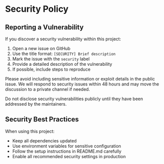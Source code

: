# Security Policy

## Reporting a Vulnerability

If you discover a security vulnerability within this project:

1. Open a new issue on GitHub
2. Use the title format: `[SECURITY] Brief description`
3. Mark the issue with the `security` label
4. Provide a detailed description of the vulnerability
5. If possible, include steps to reproduce

Please avoid including sensitive information or exploit details in the public issue. We will respond to security issues within 48 hours and may move the discussion to a private channel if needed.

Do not disclose security vulnerabilities publicly until they have been addressed by the maintainers.

## Security Best Practices

When using this project:
- Keep all dependencies updated
- Use environment variables for sensitive configuration
- Follow the setup instructions in README.md carefully
- Enable all recommended security settings in production
